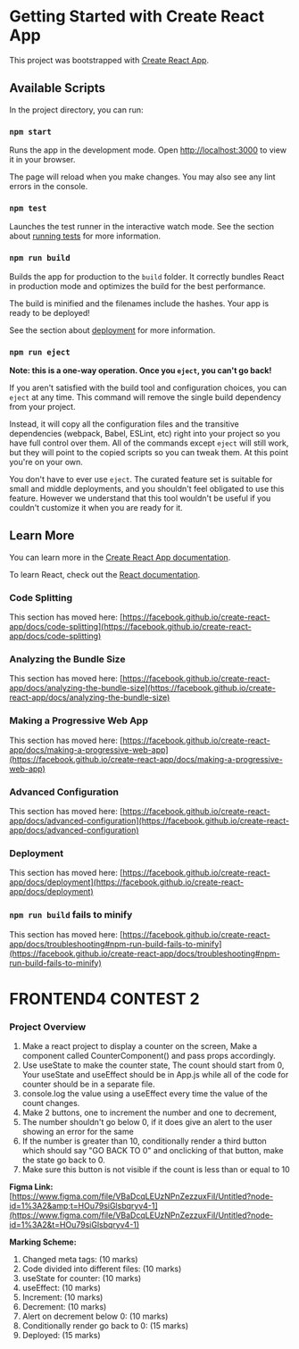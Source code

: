 # Getting Started with Create React App

This project was bootstrapped with [Create React App](https://github.com/facebook/create-react-app).

## Available Scripts

In the project directory, you can run:

### `npm start`

Runs the app in the development mode.
Open [http://localhost:3000](http://localhost:3000) to view it in your browser.

The page will reload when you make changes.
You may also see any lint errors in the console.

### `npm test`

Launches the test runner in the interactive watch mode.
See the section about [running tests](https://facebook.github.io/create-react-app/docs/running-tests) for more information.

### `npm run build`

Builds the app for production to the `build` folder.
It correctly bundles React in production mode and optimizes the build for the best performance.

The build is minified and the filenames include the hashes.
Your app is ready to be deployed!

See the section about [deployment](https://facebook.github.io/create-react-app/docs/deployment) for more information.

### `npm run eject`

**Note: this is a one-way operation. Once you `eject`, you can't go back!**

If you aren't satisfied with the build tool and configuration choices, you can `eject` at any time. This command will remove the single build dependency from your project.

Instead, it will copy all the configuration files and the transitive dependencies (webpack, Babel, ESLint, etc) right into your project so you have full control over them. All of the commands except `eject` will still work, but they will point to the copied scripts so you can tweak them. At this point you're on your own.

You don't have to ever use `eject`. The curated feature set is suitable for small and middle deployments, and you shouldn't feel obligated to use this feature. However we understand that this tool wouldn't be useful if you couldn't customize it when you are ready for it.

## Learn More

You can learn more in the [Create React App documentation](https://facebook.github.io/create-react-app/docs/getting-started).

To learn React, check out the [React documentation](https://reactjs.org/).

### Code Splitting

This section has moved here: [https://facebook.github.io/create-react-app/docs/code-splitting](https://facebook.github.io/create-react-app/docs/code-splitting)

### Analyzing the Bundle Size

This section has moved here: [https://facebook.github.io/create-react-app/docs/analyzing-the-bundle-size](https://facebook.github.io/create-react-app/docs/analyzing-the-bundle-size)

### Making a Progressive Web App

This section has moved here: [https://facebook.github.io/create-react-app/docs/making-a-progressive-web-app](https://facebook.github.io/create-react-app/docs/making-a-progressive-web-app)

### Advanced Configuration

This section has moved here: [https://facebook.github.io/create-react-app/docs/advanced-configuration](https://facebook.github.io/create-react-app/docs/advanced-configuration)

### Deployment

This section has moved here: [https://facebook.github.io/create-react-app/docs/deployment](https://facebook.github.io/create-react-app/docs/deployment)

### `npm run build` fails to minify

This section has moved here: [https://facebook.github.io/create-react-app/docs/troubleshooting#npm-run-build-fails-to-minify](https://facebook.github.io/create-react-app/docs/troubleshooting#npm-run-build-fails-to-minify)

# FRONTEND4 CONTEST 2

### Project Overview

1. Make a react project to display a counter on the screen, Make a component called CounterComponent() and pass props accordingly.
2. Use useState to make the counter state, The count should start from 0, Your useState and useEffect should be in App.js while all of the code for counter should be in a separate file.
3. console.log the value using a useEffect every time the value of the count changes.
4. Make 2 buttons, one to increment the number and one to decrement,
5. The number shouldn't go below 0, if it does give an alert to the user showing an error for the same
6. If the number is greater than 10, conditionally render a third button which should say "GO BACK TO 0" and onclicking of that button, make the state go back to 0.
7. Make sure this button is not visible if the count is less than or equal to 10

**Figma Link:** [https://www.figma.com/file/VBaDcqLEUzNPnZezzuxFiI/Untitled?node-id=1%3A2&amp;t=HOu79siGlsbqryv4-1](https://www.figma.com/file/VBaDcqLEUzNPnZezzuxFiI/Untitled?node-id=1%3A2&t=HOu79siGlsbqryv4-1)

**Marking Scheme:**

1. Changed meta tags: (10 marks)
2. Code divided into different files: (10 marks)
3. useState for counter: (10 marks)
4. useEffect: (10 marks)
5. Increment: (10 marks)
6. Decrement: (10 marks)
7. Alert on decrement below 0: (10 marks)
8. Conditionally render go back to 0: (15 marks)
9. Deployed: (15 marks)
